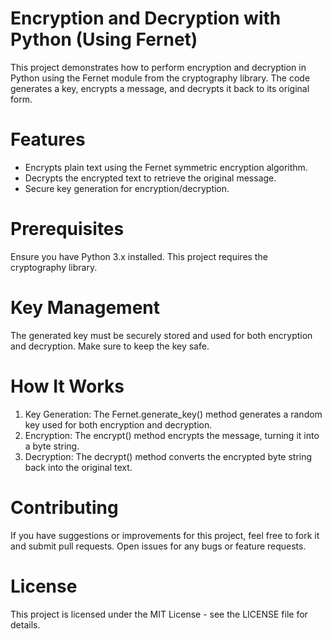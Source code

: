 # Encryption and Decryption with Python (Using Fernet)
This project demonstrates how to perform encryption and decryption in Python using the Fernet module from the cryptography library. The code generates a key, encrypts a message, and decrypts it back to its original form.

# Features
- Encrypts plain text using the Fernet symmetric encryption algorithm.
- Decrypts the encrypted text to retrieve the original message.
- Secure key generation for encryption/decryption.

# Prerequisites
Ensure you have Python 3.x installed. This project requires the cryptography library.

# Key Management
The generated key must be securely stored and used for both encryption and decryption. Make sure to keep the key safe.

# How It Works
1. Key Generation: The Fernet.generate_key() method generates a random key used for both encryption and decryption.
2. Encryption: The encrypt() method encrypts the message, turning it into a byte string.
3. Decryption: The decrypt() method converts the encrypted byte string back into the original text.

# Contributing
If you have suggestions or improvements for this project, feel free to fork it and submit pull requests. Open issues for any bugs or feature requests.

# License
This project is licensed under the MIT License - see the LICENSE file for details.

